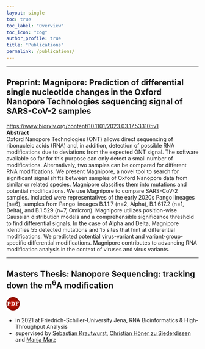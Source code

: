 ```yaml
---
layout: single
toc: true
toc_label: "Overview"
toc_icon: "cog"
author_profile: true
title: "Publications"
permalink: /publications/
---
```


***
## Preprint: Magnipore: Prediction of differential single nucleotide changes in the Oxford Nanopore Technologies sequencing signal of SARS-CoV-2 samples
https://www.biorxiv.org/content/10.1101/2023.03.17.533105v1</br>
**Abstract**</br>
Oxford Nanopore Technologies (ONT) allows direct sequencing of ribonucleic acids (RNA) and, in addition, detection of possible RNA modifications due to deviations from the expected ONT signal. The software available so far for this purpose can only detect a small number of modifications. Alternatively, two samples can be compared for different RNA modifications. We present Magnipore, a novel tool to search for significant signal shifts between samples of Oxford Nanopore data from similar or related species. Magnipore classifies them into mutations and potential modifications. We use Magnipore to compare SARS-CoV-2 samples. Included were representatives of the early 2020s Pango lineages (n=6), samples from Pango lineages B.1.1.7 (n=2, Alpha), B.1.617.2 (n=1, Delta), and B.1.529 (n=7, Omicron). Magnipore utilizes position-wise Gaussian distribution models and a comprehensible significance threshold to find differential signals. In the case of Alpha and Delta, Magnipore identifies 55 detected mutations and 15 sites that hint at differential modifications. We predicted potential virus-variant and variant-group-specific differential modifications. Magnipore contributes to advancing RNA modification analysis in the context of viruses and virus variants.
___
## Masters Thesis: Nanopore Sequencing: tracking down the m<sup>6</sup>A modification
<a href="rna_nanopore_sequencing_tracking_down_the_m6a_modification.pdf"><img src="/icons/pdf.png" alt="PDF" titel="open PDF document"/></a>
- in 2021 at Friedrich-Schiller-University Jena, RNA Bioinformatics & High-Throughput Analysis
- supervised by [Sebastian Krautwurst](https://github.com/RaverJay), [Christian Höner zu Siederdissen](http://www.bioinf.uni-leipzig.de/~choener/) and [Manja Marz](https://www.rna.uni-jena.de)
